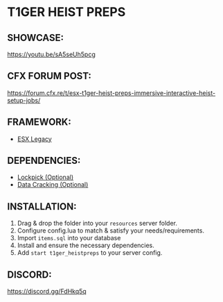 # T1GER HEIST PREPS

## SHOWCASE:
https://youtu.be/sA5seUh5pcg

## CFX FORUM POST:
https://forum.cfx.re/t/esx-t1ger-heist-preps-immersive-interactive-heist-setup-jobs/

## FRAMEWORK:
- [ESX Legacy](https://github.com/esx-framework/esx_core)

## DEPENDENCIES:
- [Lockpick (Optional)](https://github.com/quasar-scripts/lockpick)
- [Data Cracking (Optional)](https://github.com/utkuali/datacrack)

## INSTALLATION:
1. Drag & drop the folder into your `resources` server folder.
2. Configure config.lua to match & satisfy your needs/requirements.
3. Import `items.sql` into your database
4. Install and ensure the necessary dependencies.
5. Add `start t1ger_heistpreps` to your server config.

## DISCORD:
https://discord.gg/FdHkq5q
